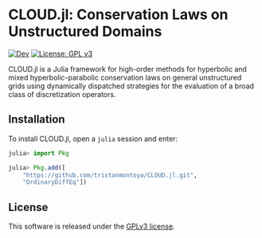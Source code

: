 # CLOUD.jl: Conservation Laws on Unstructured Domains

[![Dev](https://img.shields.io/badge/docs-dev-blue.svg)](https://tjbmontoya.com/CLOUD.jl/dev/) [![License: GPL v3](https://img.shields.io/badge/License-GPLv3-blue.svg)](https://www.gnu.org/licenses/gpl-3.0)

CLOUD.jl is a Julia framework for high-order methods for hyperbolic and mixed hyperbolic-parabolic conservation laws on general unstructured grids using dynamically dispatched strategies for the evaluation of a broad class of discretization operators. 

## Installation

To install CLOUD.jl, open a `julia` session and enter:

```julia
julia> import Pkg

julia> Pkg.add([
    "https://github.com/tristanmontoya/CLOUD.jl.git",
    "OrdinaryDiffEq"])
```

## License

This software is released under the [GPLv3 license](https://www.gnu.org/licenses/gpl-3.0.en.html).